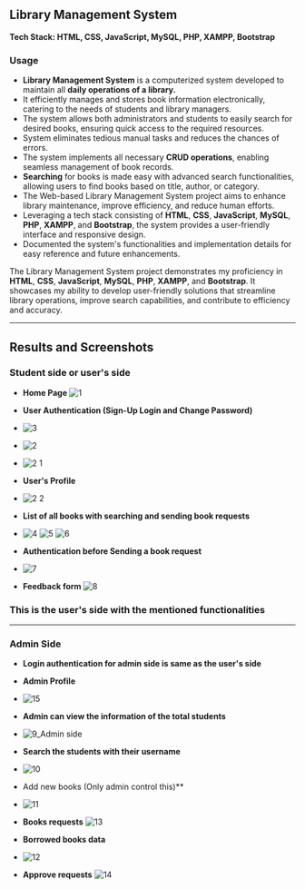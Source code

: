 ## Library Management System

**Tech Stack: HTML, CSS, JavaScript, MySQL, PHP, XAMPP, Bootstrap**

### Usage

- **Library Management System** is a computerized system developed to maintain all **daily operations of a library.**
- It efficiently manages and stores book information electronically, catering to the needs of students and library managers.
- The system allows both administrators and students to easily search for desired books, ensuring quick access to the required resources.
- System eliminates tedious manual tasks and reduces the chances of errors.
- The system implements all necessary **CRUD operations**, enabling seamless management of book records.
- **Searching** for books is made easy with advanced search functionalities, allowing users to find books based on title, author, or category.
- The Web-based Library Management System project aims to enhance library maintenance, improve efficiency, and reduce human efforts.
- Leveraging a tech stack consisting of **HTML**, **CSS**, **JavaScript**, **MySQL**, **PHP**, **XAMPP**, and **Bootstrap**, the system provides a user-friendly interface and responsive design.
- Documented the system's functionalities and implementation details for easy reference and future enhancements.

The Library Management System project demonstrates my proficiency in **HTML**, **CSS**, **JavaScript**, **MySQL**, **PHP**, **XAMPP**, and **Bootstrap**. It showcases my ability to develop user-friendly solutions that streamline library operations, improve search capabilities, and contribute to efficiency and accuracy.
___
## Results and Screenshots

### Student side or user's side
- **Home Page** ![1](https://github.com/SanketH17/Library-Management-System/assets/78288577/aba3af59-c78c-4a92-9119-1fdd091816cf)
  
- **User Authentication (Sign-Up Login and Change Password)**
- ![3](https://github.com/SanketH17/Library-Management-System/assets/78288577/0df336b7-0dcb-4aa7-bd6d-0e73f4b477dd)
- ![2](https://github.com/SanketH17/Library-Management-System/assets/78288577/0f8a946d-5a37-4fad-96d5-74a382d98af7)
- ![2 1](https://github.com/SanketH17/Library-Management-System/assets/78288577/6bb9ddde-013c-46b5-9c1d-a9b2fc91691a)

- **User's Profile**
- ![2 2](https://github.com/SanketH17/Library-Management-System/assets/78288577/a57e586e-d450-4c6e-adbf-b24ba5b8575e)

- **List of all books with searching and sending book requests**
- ![4](https://github.com/SanketH17/Library-Management-System/assets/78288577/e0868211-3304-4a2f-a8b7-ba4ab7a7ba12)
![5](https://github.com/SanketH17/Library-Management-System/assets/78288577/781ee24b-659b-4494-80ad-3442e2339130)
![6](https://github.com/SanketH17/Library-Management-System/assets/78288577/2f829da5-d571-4efc-b23a-f6ac90538c34)

- **Authentication before Sending a book request**
- ![7](https://github.com/SanketH17/Library-Management-System/assets/78288577/a1e93a38-6d2a-4bf4-9a55-c1c3cc1884dd)

- **Feedback form**
  ![8](https://github.com/SanketH17/Library-Management-System/assets/78288577/efd061d1-e1ad-4eff-9cbc-d017088c7c5b)

### This is the user's side with the mentioned functionalities

_____

### Admin Side
- **Login authentication for admin side is same as the user's side**

- **Admin Profile**
- ![15](https://github.com/SanketH17/Library-Management-System/assets/78288577/a7bdc008-9be9-40ad-b335-32059becc939)


- **Admin can view the information of the total students**
- ![9_Admin side](https://github.com/SanketH17/Library-Management-System/assets/78288577/711a69f8-df1a-474a-bbed-7a020185de73)

- **Search the students with their username**
- ![10](https://github.com/SanketH17/Library-Management-System/assets/78288577/dbb42991-b6fa-43f9-8681-c81a27caef6f)

- Add new books (Only admin control this)**
- ![11](https://github.com/SanketH17/Library-Management-System/assets/78288577/4d17cedd-e5e9-4bc5-93ae-4b83064421ed)

- **Books requests**
![13](https://github.com/SanketH17/Library-Management-System/assets/78288577/5c9bdb61-0392-4c83-9d80-5596ee216be4)

- **Borrowed books data**
- ![12](https://github.com/SanketH17/Library-Management-System/assets/78288577/8c907893-71a8-4350-acb1-0c75ad569a0e)

- **Approve requests**
  ![14](https://github.com/SanketH17/Library-Management-System/assets/78288577/7ccc823a-ad79-42ae-82cf-53439f540903)


















